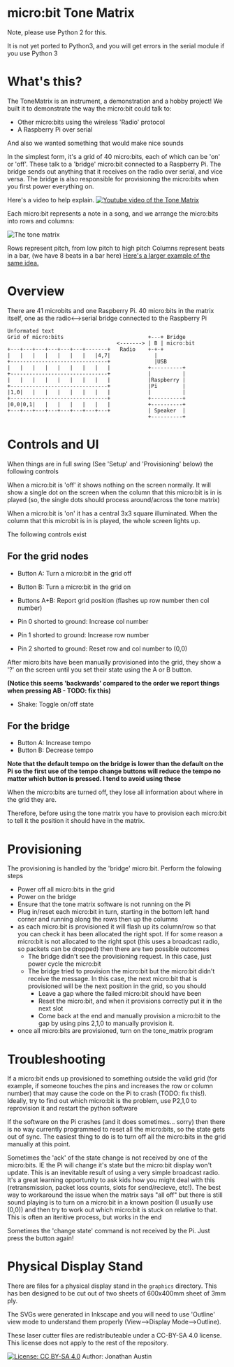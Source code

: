 # micro:bit Tone Matrix

Note, please use Python 2 for this.

It is not yet ported to Python3, and you will get errors in the serial
module if you use Python 3

# What's this?

The ToneMatrix is an instrument, a demonstration and a hobby project! We built it to demonstrate the way the micro:bit could talk to:

 * Other micro:bits using the wireless 'Radio' protocol
 * A Raspberry Pi over serial

And also we wanted something that would make nice sounds

In the simplest form, it's a grid of 40 micro:bits, each of which can be 'on' or 'off'. These talk to a 'bridge' micro:bit connected to a Raspberry Pi. The bridge sends out anything that it receives on the radio over serial, and vice versa. The bridge is also responsible for provisioning the micro:bits when you first power everything on.

Here's a video to help explain.
[![Youtube video of the Tone Matrix](https://img.youtube.com/vi/nzg_t5WtEk4/0.jpg)](https://www.youtube.com/watch?v=nzg_t5WtEk4&feature=youtu.be&t=76)


Each micro:bit represents a note in a song, and we arrange the micro:bits into rows and columns:

![The tone matrix](graphics/overview.png)

Rows represent pitch, from low pitch to high pitch
Columns represent beats in a bar, (we have 8 beats in a bar here)
[Here's a larger example of the same idea.](http://tonematrix.audiotool.com/)

# Overview

There are 41 microbits and one Raspberry Pi. 40 micro:bits in the matrix itself, one as the radio<-->serial bridge connected to the Raspberry Pi

    Unformated text
	Grid of micro:bits                           +---+ Bridge
	                                   <-------> | B | micro:bit
	+---+---+---+---+---+---+-------+   Radio    +-+-+
	|   |   |   |   |   |   |   |4,7|              |
	+-------------------------------+              |USB
	|   |   |   |   |   |   |   |   |            +----------+
	+-------------------------------+            |          |
	|   |   |   |   |   |   |   |   |            |Raspberry |
	+-------------------------------+            |Pi        |
	|1,0|   |   |   |   |   |   |   |            |          |
	+-------------------------------+            +----------+
	|0,0|0,1|   |   |   |   |   |   |            +----------+
	+---+---+---+---+---+---+---+---+            | Speaker  |
	                                             +----------+


# Controls and UI

When things are in full swing (See 'Setup' and 'Provisioning' below) the following controls 

When a micro:bit is 'off' it shows nothing on the screen normally. It will show a single dot on the screen when the column that this micro:bit is in is played (so, the single dots should process around/across the tone matrix)

When a micro:bit is 'on' it has a central 3x3 square illuminated. When the column that this microbit is in is played, the whole screen lights up.

The following controls exist

## For the grid nodes

* Button A: Turn a micro:bit in the grid off
* Button B: Turn a micro:bit in the grid on
* Buttons A+B: Report grid position (flashes up row number then col number)

* Pin 0 shorted to ground: Increase col number
* Pin 1 shorted to ground: Increase row number
* Pin 2 shorted to ground: Reset row and col number to (0,0)

After micro:bits have been manually provisioned into the grid, they show a '?' on the screen until you set their state using the A or B button.

**(Notice this seems 'backwards' compared to the order we report things when pressing AB - TODO: fix this)**

* Shake: Toggle on/off state

## For the bridge

* Button A: Increase tempo
* Button B: Decrease tempo

**Note that the default tempo on the bridge is lower than the default on the Pi so the first use of the tempo change buttons will reduce the tempo no matter which button is pressed. I tend to avoid using these**


When the micro:bits are turned off, they lose all information about where in the grid they are.

Therefore, before using the tone matrix you have to provision each micro:bit to tell it the position it should have in the matrix.

# Provisioning

The provisioning is handled by the 'bridge' micro:bit. Perform the folowing steps

 * Power off all micro:bits in the grid
 * Power on the bridge
 * Ensure that the tone matrix software is not running on the Pi
 * Plug in/reset each micro:bit in turn, starting in the bottom left hand corner and running along the rows then up the columns
 * as each micro:bit is provisioned it will flash up its column/row so that you can check it has been allocated the right spot. If for some reason a micro:bit is not allocated to the right spot (this uses a broadcast radio, so packets can be dropped) then there are two possible outcomes
   * The bridge didn't see the provisioning request. In this case, just power cycle the micro:bit
   * The bridge tried to provision the micro:bit but the micro:bit didn't receive the message. In this case, the next micro:bit that is provisioned will be the next position in the grid, so you should 
     * Leave a gap where the failed micro:bit should have been
     * Reset the micro:bit, and when it provisions correctly put it in the next slot
     * Come back at the end and manually provision a micro:bit to the gap by using pins 2,1,0 to manually provision it.
 * once all micro:bits are provisioned, turn on the tone_matrix program


# Troubleshooting

If a micro:bit ends up provisioned to something outside the valid grid (for example, if someone touches the pins and increases the row or column number) that may cause the code on the Pi to crash (TODO: fix this!). Ideally, try to find out which micro:bit is the problem, use P2,1,0 to reprovision it and restart the python software

If the software on the Pi crashes (and it does sometimes... sorry) then there is no way currently programmed to reset all the micro:bits, so the state gets out of sync. The easiest thing to do is to turn off all the micro:bits in the grid manually at this point.

Sometimes the 'ack' of the state change is not received by one of the micro:bits. IE the Pi will change it's state but the micro:bit display won't update. This is an inevitable result of using a very simple broadcast radio. It's a great learning opportunity to ask kids how you might deal with this (retransmission, packet loss counts, slots for send/recieve, etc!).  The best way to workaround the issue when the matrix says "all off" but there is still sound playing is to turn on a micro:bit in a known position (I usually use (0,0)) and then try to work out which micro:bit is stuck on relative to that. This is often an iteritive process, but works in the end

Sometimes the 'change state' command is not received by the Pi. Just press the button again!

# Physical Display Stand

There are files for a physical display stand in the `graphics` directory. This has ben designed to be cut out of two sheets of 600x400mm sheet of 3mm ply. 

The SVGs were generated in Inkscape and you will need to use 'Outline' view mode to understand them properly (View-->Display Mode-->Outline).

These laser cutter files are redistributeable under a CC-BY-SA 4.0 license. This license does not apply to the rest of the repository.

[![License: CC BY-SA 4.0](https://img.shields.io/badge/License-CC%20BY--SA%204.0-lightgrey.svg)](http://creativecommons.org/licenses/by-sa/4.0/)
Author: Jonathan Austin

